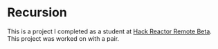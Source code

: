 # Recursion

This is a project I completed as a student at [Hack Reactor Remote Beta](http://www.hackreactor.com/remote-beta). This project was worked on with a pair.
